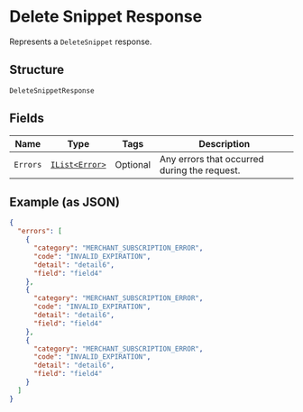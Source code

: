 
# Delete Snippet Response

Represents a `DeleteSnippet` response.

## Structure

`DeleteSnippetResponse`

## Fields

| Name | Type | Tags | Description |
|  --- | --- | --- | --- |
| `Errors` | [`IList<Error>`](../../doc/models/error.md) | Optional | Any errors that occurred during the request. |

## Example (as JSON)

```json
{
  "errors": [
    {
      "category": "MERCHANT_SUBSCRIPTION_ERROR",
      "code": "INVALID_EXPIRATION",
      "detail": "detail6",
      "field": "field4"
    },
    {
      "category": "MERCHANT_SUBSCRIPTION_ERROR",
      "code": "INVALID_EXPIRATION",
      "detail": "detail6",
      "field": "field4"
    },
    {
      "category": "MERCHANT_SUBSCRIPTION_ERROR",
      "code": "INVALID_EXPIRATION",
      "detail": "detail6",
      "field": "field4"
    }
  ]
}
```

